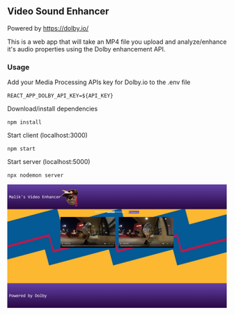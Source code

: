 ## Video Sound Enhancer
Powered by https://dolby.io/

This is a web app that will take an MP4 file you upload and analyze/enhance it's audio properties using the Dolby enhancement API.

### Usage

Add your Media Processing APIs key for Dolby.io to the .env file
```
REACT_APP_DOLBY_API_KEY=${API_KEY}
```

Download/install dependencies 
```
npm install
```
Start client (localhost:3000)
```
npm start
```
Start server (localhost:5000)
```
npx nodemon server
```

![Homepage](https://raw.githubusercontent.com/FINAL-B0SS/Video-Sound-Enhancer/master/screenshot.png)
